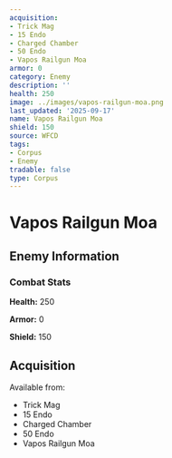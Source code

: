 ```yaml
---
acquisition:
- Trick Mag
- 15 Endo
- Charged Chamber
- 50 Endo
- Vapos Railgun Moa
armor: 0
category: Enemy
description: ''
health: 250
image: ../images/vapos-railgun-moa.png
last_updated: '2025-09-17'
name: Vapos Railgun Moa
shield: 150
source: WFCD
tags:
- Corpus
- Enemy
tradable: false
type: Corpus
---
```


# Vapos Railgun Moa

## Enemy Information

### Combat Stats

**Health:** 250

**Armor:** 0

**Shield:** 150

## Acquisition

Available from:
- Trick Mag
- 15 Endo
- Charged Chamber
- 50 Endo
- Vapos Railgun Moa

